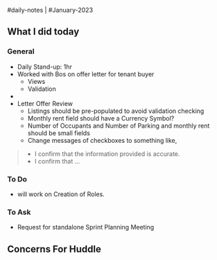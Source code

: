 #daily-notes | #January-2023

## What I did today


### General

- Daily Stand-up: 1hr
- Worked with Bos on offer letter for tenant buyer
	- Views
	- Validation
- 
- Letter Offer Review
	- Listings should be pre-populated to avoid validation checking
	- Monthly rent field should have a Currency Symbol?
	- Number of Occupants and Number of Parking and monthly rent should be small fields
	- Change messages of checkboxes to something like, 
> - I confirm that the information provided is accurate.
> - I confirm that …

### To Do
- will work on Creation of Roles.

### To Ask
- Request for standalone Sprint Planning Meeting

## Concerns For Huddle

